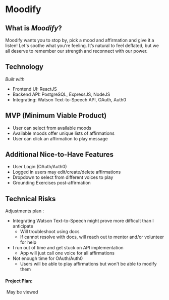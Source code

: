 # Moodify

## What is *Moodify*?

Moodify wants you to stop by, pick a mood and affirmation and give it a listen! Let's soothe what you're feeling. It’s natural to feel deflated, but we all deserve to remember our strength  and reconnect with our power. 

## Technology

*Built with*

- Frontend UI: ReactJS
- Backend API: PostgreSQL, ExpressJS, NodeJS
- Integrating: Watson Text-to-Speech API, OAuth, Auth0

## MVP (Minimum Viable Product)

- User can select from available moods
- Available moods offer unique lists of affirmations
- User can click an affirmation to play message

## Additional Nice-to-Have Features

- User Login (OAuth/Auth0)
- Logged in users may edit/create/delete affirmations
- Dropdown to select from different voices to play
- Grounding Exercises post-affirmation

## Technical Risks

Adjustments plan :

- Integrating Watson Text-to-Speech might prove more difficult than I anticipate
  - Will troubleshoot using docs
  - If cannot resolve with docs, will reach out to mentor and/or volunteer for help
- I run out of time and get stuck on API implementation
  - App will just call one voice for all affirmations
- Not enough time for OAuth/Auth0
  - Users will be able to play affirmations but won't be able to modify them

#### Project Plan:

​	May be viewed 

[here]: https://bit.ly/2KekAue

